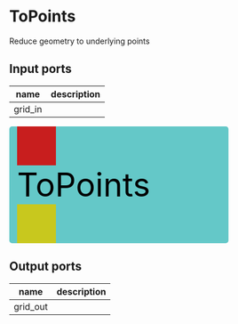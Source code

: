 
# ToPoints
Reduce geometry to underlying points

## Input ports
|name|description|
|-|-|
|grid_in||


<svg width="394.79999999999995" height="210" >
<rect x="0" y="0" width="394.79999999999995" height="210" rx="5" ry="5" style="fill:#64c8c8ff;" />
<rect x="14.0" y="0" width="70" height="70" rx="0" ry="0" style="fill:#c81e1eff;" >
<title>grid_in</title></rect>
<title>grid_in</title></rect><rect x="14.0" y="140" width="70" height="70" rx="0" ry="0" style="fill:#c8c81eff;" >
<title>grid_out</title></rect>
<text x="14.0" y="126.0" font-size="4.2em">ToPoints</text></svg>

## Output ports
|name|description|
|-|-|
|grid_out||
